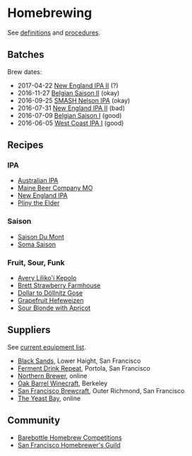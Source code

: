 # Homebrewing

See [definitions] and [procedures].

[definitions]: definitions.md
[procedures]: procedures.md

## Batches

Brew dates:

* 2017-04-22 [New England IPA II][neipa] (?)
* 2016-11-27 [Belgian Saison II][5] (okay)
* 2016-09-25 [SMASH Nelson IPA][4] (okay)
* 2016-07-31 [New England IPA II][3] (bad)
* 2016-07-09 [Belgian Saison I][2] (good)
* 2016-06-05 [West Coast IPA I][1] (good)

[5]: recipes/belgian-saison-ii.md
[4]: recipes/smash-nelson-ipa.md
[3]: recipes/new-england-ipa-i.md
[2]: recipes/belgian-saison-i.md
[1]: recipes/west-coast-ipa-i.md

## Recipes

### IPA

* [Australian IPA][australian-ipa]
* [Maine Beer Company MO][mo]
* [New England IPA][neipa]
* [Pliny the Elder][pliny-the-elder]

[australian-ipa]: recipes/australian-ipa.md
[mo]: recipes/maine-beer-company-mo.md
[neipa]: recipes/new-england-ipa-ii.md
[pliny-the-elder]: recipes/pliny-the-elder.md

### Saison

* [Saison Du Mont][du-mont]
* [Soma Saison][soma]

[du-mont]: recipes/saison-du-mont.md
[soma]: recipes/soma-saison.md

### Fruit, Sour, Funk

* [Avery Liliko'i Kepolo][lilikoi]
* [Brett Strawberry Farmhouse][brett-straw]
* [Dollar to Döllnitz Gose][gose]
* [Grapefruit Hefeweizen][grapefruit-hefe]
* [Sour Blonde with Apricot][blonde-apricot]

[blonde-apricot]: recipes/sour-blonde-with-apricot.md
[brett-straw]: recipes/brett-strawberry-farmhouse.md
[gose]: recipes/dollar-to-dollnitz-gose.md
[grapefruit-hefe]: recipes/grapefruit-hefeweizen.md
[lilikoi]: recipes/lilikoi.md

## Suppliers

See [current equipment list][equipment].

[equipment]: equipment.md

* [Black Sands][black], Lower Haight, San Francisco
* [Ferment Drink Repeat][ferment], Portola, San Francisco
* [Northern Brewer][northern], online
* [Oak Barrel Winecraft][oak], Berkeley
* [San Francisco Brewcraft][brewcraft], Outer Richmond, San Francisco
* [The Yeast Bay][yeast-bay], online

[black]: https://squareup.com/store/blacksandsbeer/
[brewcraft]: https://www.sanfranciscobrewcraft.com/
[ferment]: http://www.fermentdrinkrepeat.com/homebrew-shop/
[northern]: http://www.northernbrewer.com/
[oak]: http://oakbarrel.com/
[yeast-bay]: http://www.theyeastbay.com/

## Community

* [Barebottle Homebrew Competitions][bare]
* [San Francisco Homebrewer's Guild][guild]

[bare]: http://www.barebottlebeer.com/?page_id=587
[guild]: http://www.sfhomebrewersguild.com/
